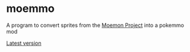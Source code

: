 # moemmo

A program to convert sprites from the [Moemon Project](https://discord.gg/Ds7bjJMumn "Discord") into a pokemmo mod


[Latest version](https://github.com/PrincessCyanMarine/moemmo/releases/tag/v1.0.0)
